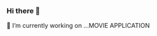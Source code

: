 ### Hi there 👋
🔭 I’m currently working on ...MOVIE APPLICATION

<!--
**sumitvarun/SUMITVARUN** is a ✨ _special_ ✨ repository because its `README.md` (this file) appears on your GitHub profile.

Here are some ideas to get you started:

- 🔭 I’m currently working on ...MOVIE APPLICATION
- 🌱 I’m currently learning ...FLUTTER
- 👯 I’m looking to collaborate on ...
- 🤔 I’m looking for help with ...
- 💬 Ask me about ...CODING
- 📫 How to reach me: ...LINKEDIN
- 😄 Pronouns: ...
- ⚡ Fun fact: ...
-->
